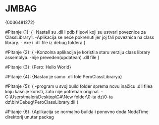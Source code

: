 # JMBAG 
{0036481272}

#Pitanje {1}: 
{
-Nastali su .dll i pdb fileovi koji su ustvari poveznice za ClassLibrary1.
-Aplikacija se neće pokrenuti jer joj fali poveznica na class library.
-.exe i .dll file iz debug foldera
}

#Pitanje {2}: 
{
-Konzolna aplikacija je koristila staru verziju class library assemblya.
-nije preveden(updatean) .dll file
}

#Pitanje {3}: 
{Pero: Hello World}

#Pitanje {4}: 
{Nastao je samo .dll fole PeroClassLibrarya}

#Pitanje {5}: 
{
-program u svoj build folder sprema novu inačicu .dll filea koju kasnije koristi, zato nije potreban original.
-C:\Users\malen\Desktop\C#\New folder\0-ta dz\0-ta dz\bin\Debug\PeroClassLibrary.dll
}

#Pitanje {6}: 
{Aplikacija se normalno builda i ponovno doda NodaTime direktorij unutar packag